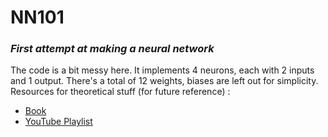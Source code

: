 # NN101
### *First attempt at making a neural network*
The code is a bit messy here. It implements 4 neurons, each with 2 inputs and 1 output. There's a total of 12 weights, biases are left out for simplicity. <br/>Resources for theoretical stuff (for future reference) :

- [Book](http://neuralnetworksanddeeplearning.com/chap1.html) <br/>
- [YouTube Playlist](https://www.youtube.com/playlist?list=PLZHQObOWTQDNU6R1_67000Dx_ZCJB-3pi)
